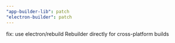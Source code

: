 ```yaml
---
"app-builder-lib": patch
"electron-builder": patch
---
```


fix: use electron/rebuild Rebuilder directly for cross-platform builds
